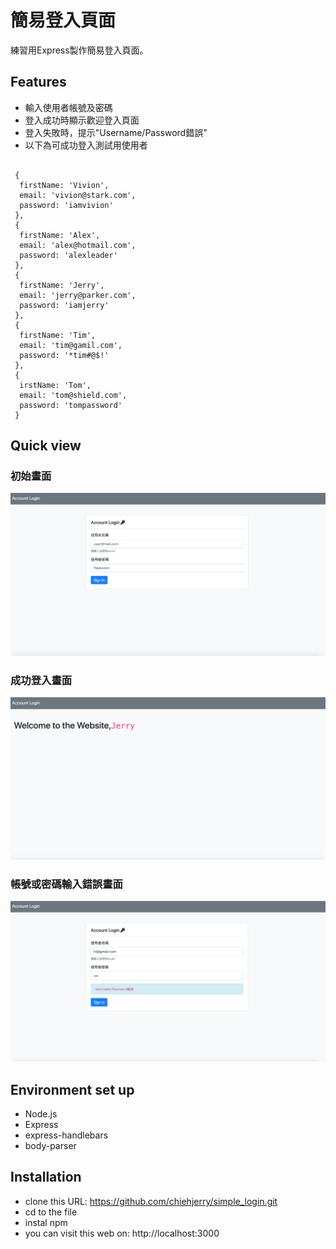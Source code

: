 # 簡易登入頁面
練習用Express製作簡易登入頁面。

## Features
* 輸入使用者帳號及密碼
* 登入成功時顯示歡迎登入頁面
* 登入失敗時，提示"Username/Password錯誤"
* 以下為可成功登入測試用使用者

```

 {
  firstName: 'Vivion',
  email: 'vivion@stark.com',
  password: 'iamvivion'
 },
 {
  firstName: 'Alex',
  email: 'alex@hotmail.com',
  password: 'alexleader'
 },
 {
  firstName: 'Jerry',
  email: 'jerry@parker.com',
  password: 'iamjerry'
 },
 {
  firstName: 'Tim',
  email: 'tim@gamil.com',
  password: '*tim#@$!'
 },
 {
  irstName: 'Tom',
  email: 'tom@shield.com',
  password: 'tompassword'
 }
```

## Quick view

### 初始畫面
<img src="./img/first.png" alt="first">

### 成功登入畫面
<img src="./img/signin.png" alt="first">

### 帳號或密碼輸入錯誤畫面
<img src="./img/wrong.png" alt="first">


## Environment set up
* Node.js
* Express
* express-handlebars
* body-parser

## Installation

* clone this URL: https://github.com/chiehjerry/simple_login.git
* cd to the file
* instal npm
* you can visit this web on: http://localhost:3000
